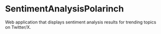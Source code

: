 # SentimentAnalysisPolarinch
Web application that displays sentiment analysis results for trending topics on Twitter/X.
